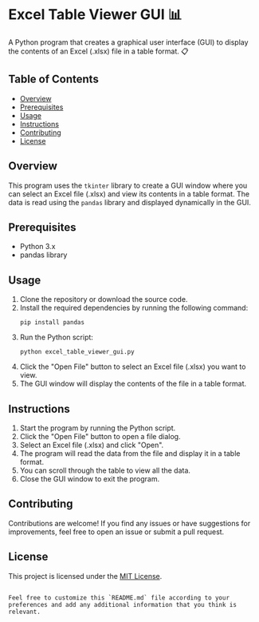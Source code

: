 # Excel Table Viewer GUI :bar_chart:

A Python program that creates a graphical user interface (GUI) to display the contents of an Excel (.xlsx) file in a table format. :clipboard:

## Table of Contents
- [Overview](#overview)
- [Prerequisites](#prerequisites)
- [Usage](#usage)
- [Instructions](#instructions)
- [Contributing](#contributing)
- [License](#license)

## Overview

This program uses the `tkinter` library to create a GUI window where you can select an Excel file (.xlsx) and view its contents in a table format. The data is read using the `pandas` library and displayed dynamically in the GUI.

## Prerequisites

- Python 3.x
- pandas library

## Usage

1. Clone the repository or download the source code.
2. Install the required dependencies by running the following command:
   ```
   pip install pandas
   ```
3. Run the Python script:
   ```
   python excel_table_viewer_gui.py
   ```
4. Click the "Open File" button to select an Excel file (.xlsx) you want to view.
5. The GUI window will display the contents of the file in a table format.

## Instructions

1. Start the program by running the Python script.
2. Click the "Open File" button to open a file dialog.
3. Select an Excel file (.xlsx) and click "Open".
4. The program will read the data from the file and display it in a table format.
5. You can scroll through the table to view all the data.
6. Close the GUI window to exit the program.

## Contributing

Contributions are welcome! If you find any issues or have suggestions for improvements, feel free to open an issue or submit a pull request.

## License

This project is licensed under the [MIT License](LICENSE).

```

Feel free to customize this `README.md` file according to your preferences and add any additional information that you think is relevant.
